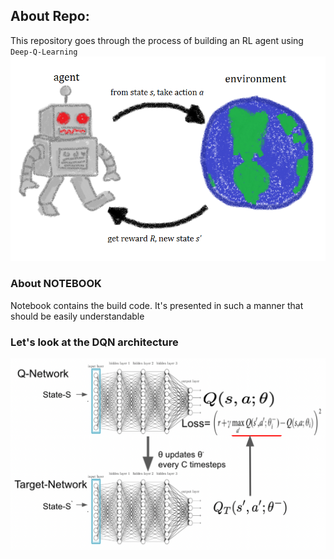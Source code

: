 ## About Repo:
This repository goes through the process of building an RL agent using `Deep-Q-Learning`
<img title="RL-AGENT" alt="" src="Rl_agent.png">
### About NOTEBOOK
Notebook contains the build code. It's presented in such a manner that should be easily understandable
### Let's look at the DQN architecture
<img title="DQN" alt="" src="DQN.png">
